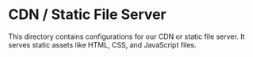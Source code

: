# CDN / Static File Server
This directory contains configurations for our CDN or static file server.
It serves static assets like HTML, CSS, and JavaScript files.
